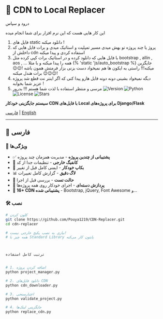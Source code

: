# 🔄 CDN to Local Replacer
درود و سپاس

این کار هایی هست که این نرم افزار برای شما انجام میده 
1. فایل های static  دانلود میکنه !
2. پروژ یا چند پروژه تو بهش میدی مسیر تمپلیت و استاتیک میدی و برات فایل هایی که داخلش از cdn  استفاده کردی و پیدا میکنه
3. با فایل هایی که دانلود کرده و در استاتیک برات کپی کرده مثل bootstrap , allin , aos , ... همه را پیدا میکنه و با  مثلا {% 'static 'js/auto_bootstrap %} جایگزین میکنه!!! راستی به ایکون ها هم نمیخواد دست بزنی بزار فرمتش همون باشه !😉😉😉😉😉 برات هندل میکنه!
4. دیگه نمیخواد بشینی دونه دونه فایل هارو پیدا کنی که اگر اینتر نت قطع شد پروژه عزیز شما بخوابه !
5. مرسی و منتظر استفاده با لذت شما هستم !!! بدرور
![Version](https://img.shields.io/badge/version-2.0.0-blue.svg)
![Python](https://img.shields.io/badge/python-3.7+-green.svg)
![License](https://img.shields.io/badge/license-MIT-orange.svg)
![Stars](https://img.shields.io/github/stars/yourusername/cdn-replacer?style=social)

**سیستم جایگزینی خودکار CDN با فایل‌های Local برای پروژه‌های Django/Flask**

[فارسی](#-فارسی) | [English](#-english)



---

## 📖 فارسی

### 🎯 ویژگی‌ها

- ✅ **پشتیبانی از چندین پروژه** - مدیریت همزمان چند پروژه
- 🔧 **کانفیگ خارجی** - تنظیمات جدا از کد
- 💾 **بکاپ خودکار** - ایمنی کامل قبل از تغییر
- 📊 **لاگ دقیق** - گزارش کامل تغییرات
- 🧪 **حالت تست** - بررسی قبل از اجرا
- 🚀 **پردازش دسته‌ای** - اجرای خودکار روی همه پروژه‌ها
- 🔗 **16+ CDN پشتیبانی شده** - Bootstrap, jQuery, Font Awesome و...

### 🛠 نصب

```bash
# کلون کردن
git clone https://github.com/Pouya1219/CDN-Replacer.git
cd cdn-replacer

# نیازی به نصب پکیج خارجی نیست!
# همه چیز با Standard Library پایتون کار می‌کنه



ترتیب کامل استفاده


# 1. اضافه کردن پروژه
python project_manager.py

# 2. دانلود فایل‌های CDN
python cdn_downloader.py

# 3. اعتبارسنجی
python validate_project.py

# 4. جایگزینی لینک‌ها
python replace_cdn.py




